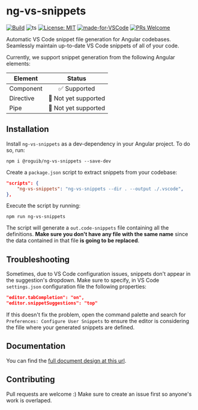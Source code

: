 # ng-vs-snippets

[![Build](https://github.com/roguib/ng-vs-snippets/actions/workflows/build-and-test.yml/badge.svg)](https://github.com/roguib/ng-vs-snippets/actions/workflows/build-and-test.yml) ![ts](https://badgen.net/badge/Built%20With/TypeScript/blue) [![License: MIT](https://img.shields.io/badge/License-MIT-yellow.svg)](https://opensource.org/licenses/MIT) [![made-for-VSCode](https://img.shields.io/badge/Made%20for-VSCode-1f425f.svg)](https://code.visualstudio.com/) [![PRs Welcome](https://img.shields.io/badge/PRs-welcome-brightgreen.svg)](http://makeapullrequest.com)

Automatic VS Code snippet file generation for Angular codebases. Seamlessly maintain up-to-date VS Code snippets of all of your code.

Currently, we support snippet generation from the following Angular elements:

<center>

| Element   |                 Status                  |
| --------- | :-------------------------------------: |
| Component |      :white_check_mark: Supported       |
| Directive | :construction_worker: Not yet supported |
| Pipe      | :construction_worker: Not yet supported |

</center>

## Installation

Install `ng-vs-snippets` as a dev-dependency in your Angular project. To do so, run:

```
npm i @roguib/ng-vs-snippets --save-dev
```

Create a `package.json` script to extract snippets from your codebase:

```json
"scripts": {
    "ng-vs-snippets": "ng-vs-snippets --dir . --output ./.vscode",
},
```

Execute the script by running:

```
npm run ng-vs-snippets
```

The script will generate a `out.code-snippets` file containing all the definitions. **Make sure you don't have any file with the same name** since the data contained in that file **is going to be replaced**.

## Troubleshooting

Sometimes, due to VS Code configuration issues, snippets don't appear in the suggestion's dropdown. Make sure to specify, in VS Code `settings.json` configuration file the following properties:

```json
"editor.tabCompletion": "on",
"editor.snippetSuggestions": "top"
```

If this doesn't fix the problem, open the command palette and search for `Preferences: Configure User Snippets` to ensure the editor is considering the fille where your generated snippets are defined.

## Documentation

You can find the [full document design at this url]().

## Contributing

Pull requests are welcome :) Make sure to create an issue first so anyone's work is overlaped.
